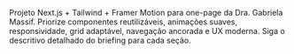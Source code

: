 <!-- Use this file to provide workspace-specific custom instructions to Copilot. For mais detalhes, visite https://code.visualstudio.com/docs/copilot/copilot-customization#_use-a-githubcopilotinstructionsmd-file -->

Projeto Next.js + Tailwind + Framer Motion para one-page da Dra. Gabriela Massif. Priorize componentes reutilizáveis, animações suaves, responsividade, grid adaptável, navegação ancorada e UX moderna. Siga o descritivo detalhado do briefing para cada seção.
